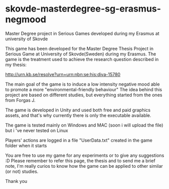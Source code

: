 # skovde-masterdegree-sg-erasmus-negmood
Master Degree project in Serious Games developed during my Erasmus at university of Skovde

This game has been developed for the Master Degree Thesis Project in Serious Game at University of Skovde(Sweden) during my Erasmus.
The game is the treatment used to achieve the research question described in my thesis:

http://urn.kb.se/resolve?urn=urn:nbn:se:his:diva-15780

The main goal of the game is to induce a low intensity negative mood able to promote a more "environmental-friendly behaviour"
The idea behind this project are based on different studies, but everything started from the ones from Forgas J. 

The game is developed in Unity and used both free and paid graphics assets, and that's why currently there is only the executable available.

The game is tested mainly on Windows and MAC (soon i will upload the file) but i 've never tested on Linux

Players' actions are logged in a file "UserData.txt" created in the game folder when it starts

You are free to use my game for any experiments or to give any suggestions :D
Please remember to refer this page, the thesis and to send me a brief note, I'm really curios to know how the game can be applied to other similar (or not) studies.

Thank you
